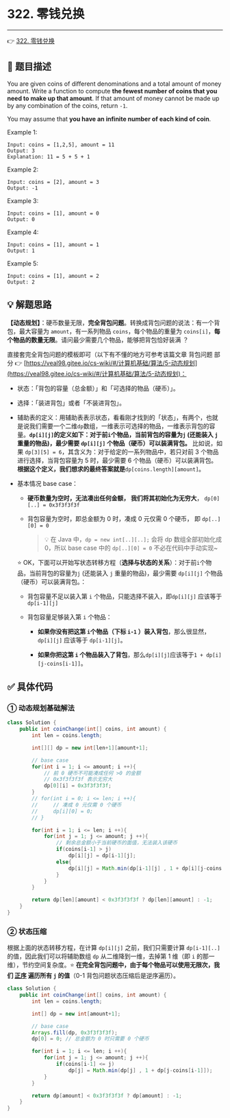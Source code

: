 # 322. 零钱兑换

---

👉 [322. 零钱兑换](https://leetcode-cn.com/problems/coin-change/)

## 📜 题目描述

You are given coins of different denominations and a total amount of money amount. Write a function to compute **the fewest number of coins that you need to make up that amount**. If that amount of money cannot be made up by any combination of the coins, return `-1`.

You may assume that **you have an infinite number of each kind of coin**.

Example 1:

```
Input: coins = [1,2,5], amount = 11
Output: 3
Explanation: 11 = 5 + 5 + 1
```


Example 2:

```
Input: coins = [2], amount = 3
Output: -1
```


Example 3:

```
Input: coins = [1], amount = 0
Output: 0
```


Example 4:

```
Input: coins = [1], amount = 1
Output: 1
```


Example 5:

```
Input: coins = [1], amount = 2
Output: 2
```

## 💡 解题思路 

**【动态规划】**：硬币数量无限，**完全背包问题**。转换成背包问题的说法：有一个背包，最大容量为 `amount`，有一系列物品 `coins`，每个物品的重量为 `coins[i]`，**每个物品的数量无限**。请问最少需要几个物品，能够把背包恰好装满 ？

直接套完全背包问题的模板即可（以下有不懂的地方可参考该篇文章 背包问题 部分  👉 [https://veal98.gitee.io/cs-wiki/#/计算机基础/算法/5-动态规划](https://veal98.gitee.io/cs-wiki/#/计算机基础/算法/5-动态规划)：

- 状态：「背包的容量（总金额）」和「可选择的物品（硬币）」。

- 选择：「装进背包」或者「不装进背包」。

- 辅助表的定义：用辅助表表示状态，看看刚才找到的「状态」，有两个，也就是说我们需要一个二维`dp`数组，一维表示可选择的物品，一维表示背包的容量。**`dp[i][j]`的定义如下：对于前`i`个物品，当前背包的容量为`j` (还能装入 `j` 重量的物品)，最少需要 `dp[i][j]` 个物品（硬币）可以装满背包。** 比如说，如果 `dp[3][5] = 6`，其含义为：对于给定的一系列物品中，若只对前 3 个物品进行选择，当背包容量为 5 时，最少需要 6 个物品（硬币）可以装满背包。**根据这个定义，我们想求的最终答案就是**`dp[coins.length][amount]`。

- 基本情况 base case：

  - **硬币数量为空时，无法凑出任何金额， 我们将其初始化为无穷大**， `dp[0][..] = 0x3f3f3f3f`

  - 背包容量为空时，即总金额为 0 时，凑成 0 元仅需 0 个硬币，  即 `dp[..][0] = 0`

    > 💡 在 Java 中，`dp = new int[..][..];` 会将 dp 数组全部初始化成 0，所以 base case 中的 `dp[..][0] = 0` 不必在代码中手动实现~

  ⭐ OK，下面可以开始写状态转移方程（**选择与状态的关系**）：对于前`i`个物品，当前背包的容量为`j` (还能装入 `j` 重量的物品)，最少需要 `dp[i][j]` 个物品（硬币）可以装满背包。：

  - 背包容量不足以装入第 `i` 个物品，只能选择不装入，即`dp[i][j]` 应该等于 `dp[i-1][j]`

  - 背包容量足够装入第 `i` 个物品：

    - **如果你没有把这第 `i`个物品（下标 `i-1` ）装入背包**，那么很显然，`dp[i][j]` 应该等于 `dp[i-1][j]`。

    - **如果你把这第 `i` 个物品装入了背包**，那么`dp[i][j]`应该等于`1 + dp[i][j-coins[i-1]]`。


## ✅  具体代码 

### ① 动态规划基础解法


```java
class Solution {
    public int coinChange(int[] coins, int amount) {
        int len = coins.length;

        int[][] dp = new int[len+1][amount+1];

        // base case
        for(int i = 1; i <= amount; i ++){
            // 前 0 硬币不可能凑成任何 >0 的金额
            // 0x3f3f3f3f 表示无穷大
            dp[0][i] = 0x3f3f3f3f;
        }
        // for(int i = 0; i <= len; i ++){
        //     // 凑成 0 元仅需 0 个硬币
        //     dp[i][0] = 0;
        // }

        for(int i = 1; i <= len; i ++){
            for(int j = 1; j <= amount; j ++){
                // 剩余总金额小于当前硬币的面值，无法装入该硬币
                if(coins[i-1] > j)
                    dp[i][j] = dp[i-1][j];
                else{
                    dp[i][j] = Math.min(dp[i-1][j] , 1 + dp[i][j-coins[i-1]]);
                }
            }
        }

        return dp[len][amount] < 0x3f3f3f3f ? dp[len][amount] : -1;
    }
}
```

### ② 状态压缩

根据上面的状态转移方程，在计算 `dp[i][j]` 之前，我们只需要计算 `dp[i-1][..]` 的值，因此我们可以将辅助数组 `dp` 从二维降到一维，去掉第 1 维（即 `i` 的那一维），节约空间复杂度。⭐ **在完全背包问题中，由于每个物品可以使用无限次，我们 <u>正序</u> 遍历所有 `j` 的值**（0-1 背包问题状态压缩后是逆序遍历）。

```java
class Solution {
    public int coinChange(int[] coins, int amount) {
        int len = coins.length;

        int[] dp = new int[amount+1];

        // base case
        Arrays.fill(dp, 0x3f3f3f3f);
        dp[0] = 0; // 总金额为 0 时只需要 0 个硬币

        for(int i = 1; i <= len; i ++){
            for(int j = 1; j <= amount; j ++){
                if(coins[i-1] <= j)
                    dp[j] = Math.min(dp[j] , 1 + dp[j-coins[i-1]]);
            }
        }

        return dp[amount] < 0x3f3f3f3f ? dp[amount] : -1;
    }
}
```

